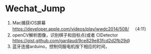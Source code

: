 # Wechat_Jump


1. Mac捕获iOS屏幕 https://developer.apple.com/videos/play/wwdc2014/508/   （4:11）
2. openCV解析图像，识别棋子和目标点(或者 CIDetector https://gist.github.com/gardaud/9ce829e83fcd2d2fb29d)
3. 蓝牙连接arduino，控制伺服电机按下相应的时间，
